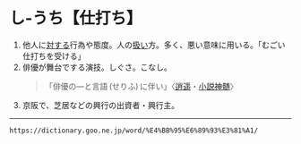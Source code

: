 # し‐うち【仕打ち】

1. 他人に[対する](たいする（対する）)行為や態度。人の[扱い](あつかい（扱い）)方。多く、悪い意味に用いる。「むごい仕打ちを受ける」
2. 俳優が舞台でする演技。しぐさ。こなし。
    >「俳優の―と言語 (せりふ) に伴い」〈[逍遥](https://dictionary.goo.ne.jp/word/person/%E5%9D%AA%E5%86%85%E9%80%8D%E9%81%A5/#jn-148042)・[小説神髄](https://dictionary.goo.ne.jp/word/%E5%B0%8F%E8%AA%AC%E7%A5%9E%E9%AB%84/#jn-109134)〉
3. 京阪で、芝居などの興行の出資者・興行主。

---
`https://dictionary.goo.ne.jp/word/%E4%BB%95%E6%89%93%E3%81%A1/`